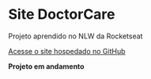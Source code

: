 # Site DoctorCare

Projeto aprendido no NLW da Rocketseat

<a href="https://andrejlima.github.io/NLW-8-Edicao/" target="_blank">Acesse o site hospedado no GitHub</a>

**Projeto em andamento**
